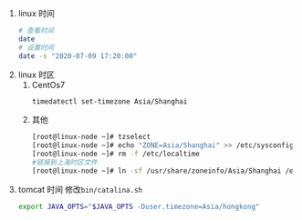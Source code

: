 1. linux 时间
    ```bash
    # 查看时间
    date
    # 设置时间
    date -s "2020-07-09 17:20:00"
    ```
2. linux 时区
    1. CentOs7
        ```bash
        timedatectl set-timezone Asia/Shanghai
        ```
    2. 其他
        ```bash
        [root@linux-node ~]# tzselect
        [root@linux-node ~]# echo "ZONE=Asia/Shanghai" >> /etc/sysconfig/clock
        [root@linux-node ~]# rm -f /etc/localtime
        #链接到上海时区文件
        [root@linux-node ~]# ln -sf /usr/share/zoneinfo/Asia/Shanghai /etc/localtime
        ```
3. tomcat 时间
    修改`bin/catalina.sh`
    ```bash
    export JAVA_OPTS="$JAVA_OPTS -Duser.timezone=Asia/hongkong"
    ```